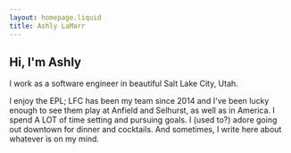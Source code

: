 ```yaml
---
layout: homepage.liquid
title: Ashly LaMarr
---
```


## Hi, I'm Ashly

I work as a software engineer in beautiful Salt Lake City, Utah.

I enjoy the EPL; LFC has been my team since 2014 and I've been lucky enough to see them play at Anfield and Selhurst, as well as in America.
I spend A LOT of time setting and pursuing goals.
I (used to?) adore going out downtown for dinner and cocktails.
And sometimes, I write here about whatever is on my mind.
